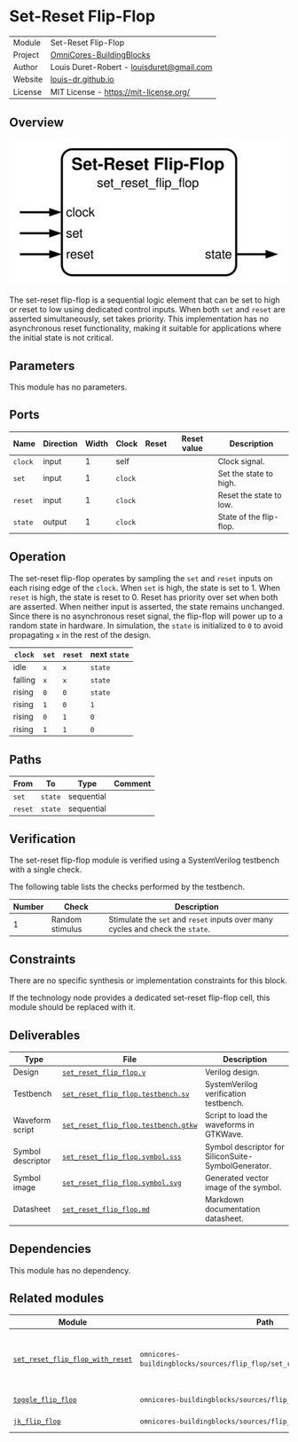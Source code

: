 # Set-Reset Flip-Flop

|         |                                                                                  |
| ------- | -------------------------------------------------------------------------------- |
| Module  | Set-Reset Flip-Flop                                                              |
| Project | [OmniCores-BuildingBlocks](https://github.com/Louis-DR/OmniCores-BuildingBlocks) |
| Author  | Louis Duret-Robert - [louisduret@gmail.com](mailto:louisduret@gmail.com)         |
| Website | [louis-dr.github.io](https://louis-dr.github.io)                                 |
| License | MIT License - https://mit-license.org/                                           |

## Overview

![set_reset_flip_flop](set_reset_flip_flop.symbol.svg)

The set-reset flip-flop is a sequential logic element that can be set to high or reset to low using dedicated control inputs. When both `set` and `reset` are asserted simultaneously, set takes priority. This implementation has no asynchronous reset functionality, making it suitable for applications where the initial state is not critical.

## Parameters

This module has no parameters.

## Ports

| Name    | Direction | Width | Clock   | Reset | Reset value | Description             |
| ------- | --------- | ----- | ------- | ----- | ----------- | ----------------------- |
| `clock` | input     | 1     | self    |       |             | Clock signal.           |
| `set`   | input     | 1     | `clock` |       |             | Set the state to high.  |
| `reset` | input     | 1     | `clock` |       |             | Reset the state to low. |
| `state` | output    | 1     | `clock` |       |             | State of the flip-flop. |

## Operation

The set-reset flip-flop operates by sampling the `set` and `reset` inputs on each rising edge of the `clock`. When `set` is high, the state is set to 1. When `reset` is high, the state is reset to 0. Reset has priority over set when both are asserted. When neither input is asserted, the state remains unchanged. Since there is no asynchronous reset signal, the flip-flop will power up to a random state in hardware. In simulation, the `state` is initialized to `0` to avoid propagating `x` in the rest of the design.

| `clock` | `set` | `reset` | next `state` |
| ------- | ----- | ------- | ------------ |
| idle    | `x`   | `x`     | `state`      |
| falling | `x`   | `x`     | `state`      |
| rising  | `0`   | `0`     | `state`      |
| rising  | `1`   | `0`     | `1`          |
| rising  | `0`   | `1`     | `0`          |
| rising  | `1`   | `1`     | `0`          |

## Paths

| From    | To      | Type       | Comment |
| ------- | ------- | ---------- | ------- |
| `set`   | `state` | sequential |         |
| `reset` | `state` | sequential |         |

## Verification

The set-reset flip-flop module is verified using a SystemVerilog testbench with a single check.

The following table lists the checks performed by the testbench.

| Number | Check           | Description                                                                    |
| ------ | --------------- | ------------------------------------------------------------------------------ |
| 1      | Random stimulus | Stimulate the `set` and `reset` inputs over many cycles and check the `state`. |

## Constraints

There are no specific synthesis or implementation constraints for this block.

If the technology node provides a dedicated set-reset flip-flop cell, this module should be replaced with it.

## Deliverables

| Type              | File                                                                       | Description                                         |
| ----------------- | -------------------------------------------------------------------------- | --------------------------------------------------- |
| Design            | [`set_reset_flip_flop.v`](set_reset_flip_flop.v)                           | Verilog design.                                     |
| Testbench         | [`set_reset_flip_flop.testbench.sv`](set_reset_flip_flop.testbench.sv)     | SystemVerilog verification testbench.               |
| Waveform script   | [`set_reset_flip_flop.testbench.gtkw`](set_reset_flip_flop.testbench.gtkw) | Script to load the waveforms in GTKWave.            |
| Symbol descriptor | [`set_reset_flip_flop.symbol.sss`](set_reset_flip_flop.symbol.sss)         | Symbol descriptor for SiliconSuite-SymbolGenerator. |
| Symbol image      | [`set_reset_flip_flop.symbol.svg`](set_reset_flip_flop.symbol.svg)         | Generated vector image of the symbol.               |
| Datasheet         | [`set_reset_flip_flop.md`](set_reset_flip_flop.md)                         | Markdown documentation datasheet.                   |

## Dependencies

This module has no dependency.

## Related modules

| Module                                                                                                  | Path                                                                        | Comment                                        |
| ------------------------------------------------------------------------------------------------------- | --------------------------------------------------------------------------- | ---------------------------------------------- |
| [`set_reset_flip_flop_with_reset`](../set_reset_flip_flop_with_reset/set_reset_flip_flop_with_reset.md) | `omnicores-buildingblocks/sources/flip_flop/set_reset_flip_flop_with_reset` | Variant of the set-reset flip-flop with reset. |
| [`toggle_flip_flop`](../toggle_flip_flop/toggle_flip_flop.md)                                           | `omnicores-buildingblocks/sources/flip_flop/toggle_flip_flop`               | Toggle flip-flop.                              |
| [`jk_flip_flop`](../jk_flip_flop/jk_flip_flop.md)                                                       | `omnicores-buildingblocks/sources/flip_flop/jk_flip_flop`                   | JK flip-flop.                                  |